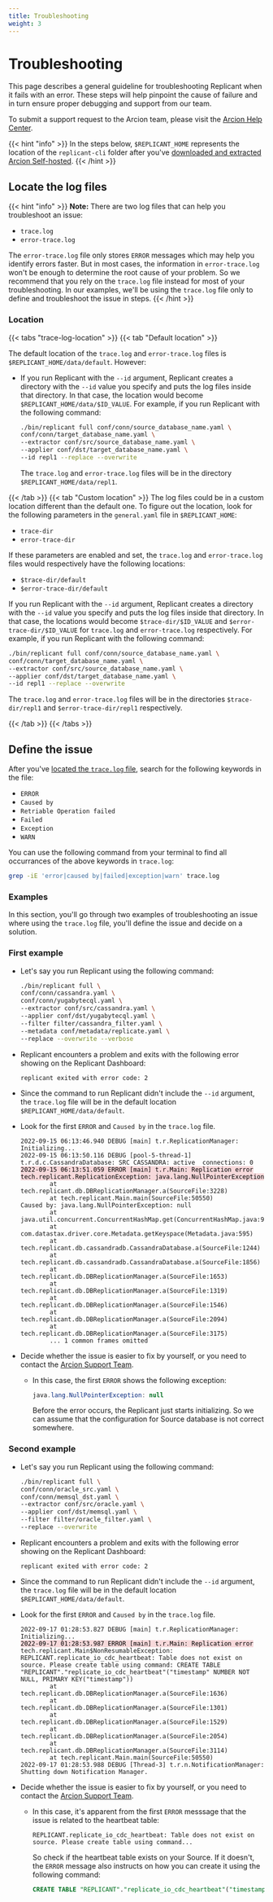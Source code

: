 ```yaml
---
title: Troubleshooting
weight: 3
---
```


# Troubleshooting

This page describes a general guideline for troubleshooting Replicant when it fails with an error. These steps will help pinpoint the cause of failure and in turn ensure proper debugging and support from our team. 

To submit a support request to the Arcion team, please visit the [Arcion Help Center](https://support.arcion.io).

{{< hint "info" >}}
In the steps below, `$REPLICANT_HOME` represents the location of the `replicant-cli` folder after you've [downloaded and extracted Arcion Self-hosted](/docs/quickstart#ii-download-replicant-and-create-a-home-repository).
{{< /hint >}}

## Locate the log files

{{< hint "info" >}} 
**Note:** There are two log files that can help you troubleshoot an issue:

- `trace.log`
- `error-trace.log`

The `error-trace.log` file only stores `ERROR` messages which may help you identify errors faster. But in most cases, the information in `error-trace.log` won't be enough to determine the root cause of your problem. So we recommend that you rely on the `trace.log` file instead for most of your troubleshooting. In our examples, we'll be using the `trace.log` file only to define and troubleshoot the issue in steps.
{{< /hint >}}

### Location
{{< tabs "trace-log-location" >}}
{{< tab "Default location" >}}

The default location of the `trace.log` and `error-trace.log` files is `$REPLICANT_HOME/data/default`. However: 
  - If you run Replicant with the `--id` argument, Replicant creates a directory with the `--id` value you specify and puts the log files inside that directory. In that case, the location would become `$REPLICANT_HOME/data/$ID_VALUE`. For example, if you run Replicant with the following command:
  
    ```sh
    ./bin/replicant full conf/conn/source_database_name.yaml \
    conf/conn/target_database_name.yaml \
    --extractor conf/src/source_database_name.yaml \
    --applier conf/dst/target_database_name.yaml \
    --id repl1 --replace --overwrite
    ```
    The `trace.log` and `error-trace.log` files will be in the directory `$REPLICANT_HOME/data/repl1`.

{{< /tab >}}
{{< tab "Custom location" >}}
The log files could be in a custom location different than the default one. To figure out the location, look for the following parameters in the `general.yaml` file in `$REPLICANT_HOME`:

- `trace-dir`
- `error-trace-dir`

If these parameters are enabled and set, the `trace.log` and `error-trace.log` files would respectively have the following locations:

- `$trace-dir/default`
- `$error-trace-dir/default`

If you run Replicant with the `--id` argument, Replicant creates a directory with the `--id` value you specify and puts the log files inside that directory. In that case, the locations would become `$trace-dir/$ID_VALUE` and `$error-trace-dir/$ID_VALUE` for `trace.log` and `error-trace.log` respectively. For example, if you run Replicant with the following command:

```sh
./bin/replicant full conf/conn/source_database_name.yaml \
conf/conn/target_database_name.yaml \
--extractor conf/src/source_database_name.yaml \
--applier conf/dst/target_database_name.yaml \
--id repl1 --replace --overwrite
```

The `trace.log` and `error-trace.log` files will be in the directories `$trace-dir/repl1` and `$error-trace-dir/repl1` respectively.

{{< /tab >}}
{{< /tabs >}}

## Define the issue
After you've [located the `trace.log` file](#locate-the-log-files), search for the following keywords in the file:

- `ERROR`
- `Caused by`
- `Retriable Operation failed`
- `Failed`
- `Exception`
- `WARN`

You can use the following command from your terminal to find all occurrances of the above keywords in `trace.log`:

```sh
grep -iE 'error|caused by|failed|exception|warn' trace.log
```

### Examples

In this section, you'll go through two examples of troubleshooting an issue where using the `trace.log` file, you'll define the issue and decide on a solution.

### First example

- Let's say you run Replicant using the following command:

  ```sh
  ./bin/replicant full \
  conf/conn/cassandra.yaml \
  conf/conn/yugabytecql.yaml \
  --extractor conf/src/cassandra.yaml \
  --applier conf/dst/yugabytecql.yaml \
  --filter filter/cassandra_filter.yaml \
  --metadata conf/metadata/replicate.yaml \
  --replace --overwrite --verbose
  ```

- Replicant encounters a problem and exits with the following error showing on the Replicant Dashboard:

  ```
  replicant exited with error code: 2
  ```

- Since the command to run Replicant didn't include the `--id` argument, the `trace.log` file will be in the default location `$REPLICANT_HOME/data/default`. 

- Look for the first `ERROR` and `Caused by` in the `trace.log` file.

  
  <pre tabindex="0"><code>2022-09-15 06:13:46.940 DEBUG [main] t.r.ReplicationManager: Initializing...
  2022-09-15 06:13:50.116 DEBUG [pool-5-thread-1] t.r.d.c.CassandraDatabase: SRC CASSANDRA: active  connections: 0
  <mark  style="background-color: #f7d9db; display:">2022-09-15 06:13:51.059 ERROR [main] t.r.Main: Replication error
  tech.replicant.ReplicationException: java.lang.NullPointerException</mark>
          at tech.replicant.db.DBReplicationManager.a(SourceFile:3228)
          at tech.replicant.Main.main(SourceFile:50550)
  Caused by: java.lang.NullPointerException: null
          at java.util.concurrent.ConcurrentHashMap.get(ConcurrentHashMap.java:936)
          at com.datastax.driver.core.Metadata.getKeyspace(Metadata.java:595)
          at tech.replicant.db.cassandradb.CassandraDatabase.a(SourceFile:1244)
          at tech.replicant.db.cassandradb.CassandraDatabase.a(SourceFile:1856)
          at tech.replicant.db.DBReplicationManager.a(SourceFile:1653)
          at tech.replicant.db.DBReplicationManager.a(SourceFile:1319)
          at tech.replicant.db.DBReplicationManager.a(SourceFile:1546)
          at tech.replicant.db.DBReplicationManager.a(SourceFile:2094)
          at tech.replicant.db.DBReplicationManager.a(SourceFile:3175)
          ... 1 common frames omitted</code></pre>

- Decide whether the issue is easier to fix by yourself, or you need to contact the [Arcion Support Team](https://support.arcion.io). 
  - In this case, the first `ERROR` shows the following exception: 
  
    ```java
    java.lang.NullPointerException: null
    ``` 
    Before the error occurs, the Replicant just starts initializing. So we can assume that the configuration for Source database is not correct somewhere.

### Second example

- Let's say you run Replicant using the following command:

  ```sh
  ./bin/replicant full \
  conf/conn/oracle_src.yaml \
  conf/conn/memsql_dst.yaml \
  --extractor conf/src/oracle.yaml \
  --applier conf/dst/memsql.yaml \
  --filter filter/oracle_filter.yaml \
  --replace --overwrite
  ```

- Replicant encounters a problem and exits with the following error showing on the Replicant Dashboard:

  ```
  replicant exited with error code: 2
  ```

- Since the command to run Replicant didn't include the `--id` argument, the `trace.log` file will be in the default location `$REPLICANT_HOME/data/default`. 

- Look for the first `ERROR` and `Caused by` in the `trace.log` file.
  
  <pre tabindex="0"><code>2022-09-17 01:28:53.827 DEBUG [main] t.r.ReplicationManager: Initializing...
  <mark  style="background-color: #f7d9db; display:">2022-09-17 01:28:53.987 ERROR [main] t.r.Main: Replication error</mark>
  tech.replicant.Main$NonResumableException: REPLICANT.replicate_io_cdc_heartbeat: Table does not exist on source. Please create table using command: CREATE TABLE "REPLICANT"."replicate_io_cdc_heartbeat"("timestamp" NUMBER NOT NULL, PRIMARY KEY("timestamp"))
          at tech.replicant.db.DBReplicationManager.a(SourceFile:1636)
          at tech.replicant.db.DBReplicationManager.a(SourceFile:1301)
          at tech.replicant.db.DBReplicationManager.a(SourceFile:1529)
          at tech.replicant.db.DBReplicationManager.a(SourceFile:2054)
          at tech.replicant.db.DBReplicationManager.a(SourceFile:3114)
          at tech.replicant.Main.main(SourceFile:50550)
  2022-09-17 01:28:53.988 DEBUG [Thread-3] t.r.n.NotificationManager: Shutting down Notification Manager.</code></pre>

- Decide whether the issue is easier to fix by yourself, or you need to contact the [Arcion Support Team](support.arcion.io). 
  - In this case, it's apparent from the first `ERROR` messsage that the issue is related to the heartbeat table:

    ```
    REPLICANT.replicate_io_cdc_heartbeat: Table does not exist on source. Please create table using command...
    ```

    So check if the heartbeat table exists on your Source. If it doesn't, the `ERROR` message also instructs on how you can create it using the following command:

    ```SQL
    CREATE TABLE "REPLICANT"."replicate_io_cdc_heartbeat"("timestamp" NUMBER NOT NULL, PRIMARY KEY("timestamp")) 
    ```